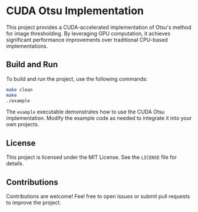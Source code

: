 # CUDA Otsu Implementation

This project provides a CUDA-accelerated implementation of Otsu's method for image thresholding. By leveraging GPU computation, it achieves significant performance improvements over traditional CPU-based implementations.

## Build and Run

To build and run the project, use the following commands:

```bash
make clean
make
./example
```

The `example` executable demonstrates how to use the CUDA Otsu implementation. Modify the example code as needed to integrate it into your own projects.

## License

This project is licensed under the MIT License. See the `LICENSE` file for details.

## Contributions

Contributions are welcome! Feel free to open issues or submit pull requests to improve the project.
